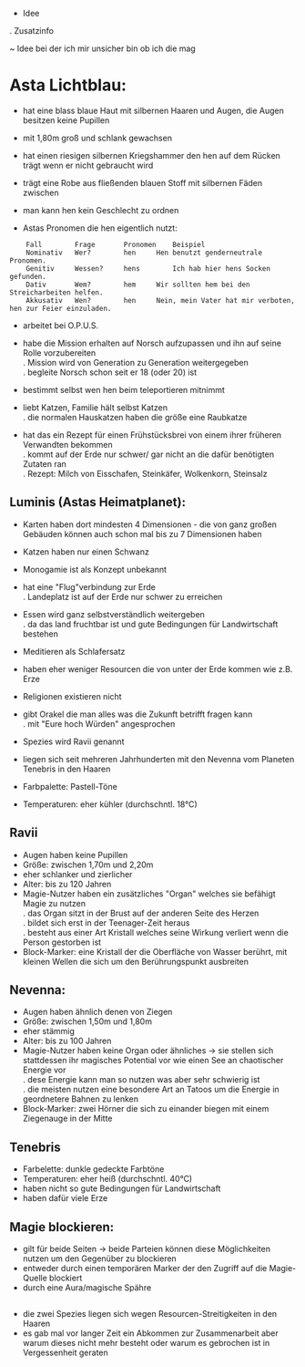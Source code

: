 - Idee

. Zusatzinfo

~ Idee bei der ich mir unsicher bin ob ich die mag

# Asta Lichtblau:
- hat eine blass blaue Haut mit silbernen Haaren und Augen, die Augen besitzen keine Pupillen 
- mit 1,80m groß und schlank gewachsen 
- hat einen riesigen silbernen Kriegshammer den hen auf dem Rücken trägt wenn er nicht gebraucht wird
- trägt eine Robe aus fließenden blauen Stoff mit silbernen Fäden zwischen
- man kann hen kein Geschlecht zu ordnen

- Astas Pronomen die hen eigentlich nutzt:
```
	Fall		Frage		Pronomen	Beispiel
	Nominativ	Wer?		hen		Hen benutzt genderneutrale Pronomen.
	Genitiv		Wessen?		hens		Ich hab hier hens Socken gefunden.
	Dativ		Wem?		hem		Wir sollten hem bei den Streicharbeiten helfen.
	Akkusativ	Wen?		hen		Nein, mein Vater hat mir verboten, hen zur Feier einzuladen. 
```

- arbeitet bei O.P.U.S.
- habe die Mission erhalten auf Norsch aufzupassen und ihn auf seine Rolle vorzubereiten\
    . Mission wird von Generation zu Generation weitergegeben\
    . begleite Norsch schon seit er 18 (oder 20) ist

- bestimmt selbst wen hen beim teleportieren mitnimmt

- liebt Katzen, Familie hält selbst Katzen\
    . die normalen Hauskatzen haben die größe eine Raubkatze
- hat das ein Rezept für einen Frühstücksbrei von einem ihrer früheren Verwandten bekommen\
    . kommt auf der Erde nur schwer/ gar nicht an die dafür benötigten Zutaten ran\
    . Rezept: Milch von Eisschafen, Steinkäfer, Wolkenkorn, Steinsalz


## Luminis (Astas Heimatplanet):
- Karten haben dort mindesten 4 Dimensionen - die von ganz großen Gebäuden können auch schon mal bis zu 7 Dimensionen haben
- Katzen haben nur einen Schwanz
- Monogamie ist als Konzept unbekannt
- hat eine "Flug"verbindung zur Erde\
	. Landeplatz ist auf der Erde nur schwer zu erreichen
- Essen wird ganz selbstverständlich weitergeben\
	. da das land fruchtbar ist und gute Bedingungen für Landwirtschaft bestehen
- Meditieren als Schlafersatz
- haben eher weniger Resourcen die von unter der Erde kommen wie z.B. Erze
- Religionen existieren nicht
- gibt Orakel die man alles was die Zukunft betrifft fragen kann\
	. mit "Eure hoch Würden" angesprochen	
- Spezies wird Ravii genannt
- liegen sich seit mehreren Jahrhunderten mit den Nevenna vom Planeten Tenebris in den Haaren

- Farbpalette: Pastell-Töne
- Temperaturen: eher kühler (durchschntl. 18°C)
## Ravii
- Augen haben keine Pupillen
- Größe: zwischen 1,70m und 2,20m
- eher schlanker und zierlicher
- Alter: bis zu 120 Jahren
- Magie-Nutzer haben ein zusätzliches "Organ" welches sie befähigt Magie zu nutzen\
	. das Organ sitzt in der Brust auf der anderen Seite des Herzen\
	. bildet sich erst in der Teenager-Zeit heraus\
	. besteht aus einer Art Kristall welches seine Wirkung verliert wenn die Person gestorben ist
- Block-Marker: eine Kristall der die Oberfläche von Wasser berührt, mit kleinen Wellen die sich um den Berührungspunkt ausbreiten

## Nevenna:
- Augen haben ähnlich denen von Ziegen
- Größe: zwischen 1,50m und 1,80m
- eher stämmig
- Alter: bis zu 100 Jahren
- Magie-Nutzer haben keine Organ oder ähnliches -> sie stellen sich stattdessen ihr magisches Potential vor wie einen See an chaotischer Energie vor\
	. dese Energie kann man so nutzen was aber sehr schwierig ist\
	. die meisten nutzen eine besondere Art an Tatoos um die Energie in geordnetere Bahnen zu lenken
- Block-Marker: zwei Hörner die sich zu einander biegen mit einem Ziegenauge in der Mitte

## Tenebris
- Farbelette: dunkle gedeckte Farbtöne
- Temperaturen: eher heiß (durchschntl. 40°C)
- haben nicht so gute Bedingungen für Landwirtschaft
- haben dafür viele Erze


## Magie blockieren:
- gilt für beide Seiten -> beide Parteien können diese Möglichkeiten nutzen um den Gegenüber zu blockieren
- entweder durch einen temporären Marker der den Zugriff auf die Magie-Quelle blockiert
- durch eine Aura/magische Spähre

## 
- die zwei Spezies liegen sich wegen Resourcen-Streitigkeiten in den Haaren
- es gab mal vor langer Zeit ein Abkommen zur Zusammenarbeit aber warum dieses nicht mehr besteht oder warum es gebrochen ist in Vergessenheit geraten